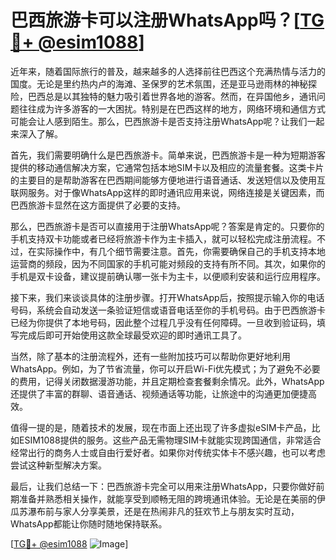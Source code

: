 # 巴西旅游卡可以注册WhatsApp吗？[[TG💪+ @esim1088](https://t.me/s/esim1088)]

近年来，随着国际旅行的普及，越来越多的人选择前往巴西这个充满热情与活力的国度。无论是里约热内卢的海滩、圣保罗的艺术氛围，还是亚马逊雨林的神秘探险，巴西总是以其独特的魅力吸引着世界各地的游客。然而，在异国他乡，通讯问题往往成为许多游客的一大困扰。特别是在巴西这样的地方，网络环境和通信方式可能会让人感到陌生。那么，巴西旅游卡是否支持注册WhatsApp呢？让我们一起来深入了解。

首先，我们需要明确什么是巴西旅游卡。简单来说，巴西旅游卡是一种为短期游客提供的移动通信解决方案，它通常包括本地SIM卡以及相应的流量套餐。这类卡片的主要目的是帮助游客在巴西期间能够方便地进行语音通话、发送短信以及使用互联网服务。对于像WhatsApp这样的即时通讯应用来说，网络连接是关键因素，而巴西旅游卡显然在这方面提供了必要的支持。

那么，巴西旅游卡是否可以直接用于注册WhatsApp呢？答案是肯定的。只要你的手机支持双卡功能或者已经将旅游卡作为主卡插入，就可以轻松完成注册流程。不过，在实际操作中，有几个细节需要注意。首先，你需要确保自己的手机支持本地运营商的频段，因为不同国家的手机可能对频段的支持有所不同。其次，如果你的手机是双卡设备，建议提前确认哪一张卡为主卡，以便顺利安装和运行应用程序。

接下来，我们来谈谈具体的注册步骤。打开WhatsApp后，按照提示输入你的电话号码，系统会自动发送一条验证短信或语音电话至你的手机号码。由于巴西旅游卡已经为你提供了本地号码，因此整个过程几乎没有任何障碍。一旦收到验证码，填写完成后即可开始使用这款全球最受欢迎的即时通讯工具了。

当然，除了基本的注册流程外，还有一些附加技巧可以帮助你更好地利用WhatsApp。例如，为了节省流量，你可以开启Wi-Fi优先模式；为了避免不必要的费用，记得关闭数据漫游功能，并且定期检查套餐剩余情况。此外，WhatsApp还提供了丰富的群聊、语音通话、视频通话等功能，让旅途中的沟通更加便捷高效。

值得一提的是，随着技术的发展，现在市面上还出现了许多虚拟eSIM卡产品，比如ESIM1088提供的服务。这些产品无需物理SIM卡就能实现跨国通信，非常适合经常出行的商务人士或自由行爱好者。如果你对传统实体卡不感兴趣，也可以考虑尝试这种新型解决方案。

最后，让我们总结一下：巴西旅游卡完全可以用来注册WhatsApp，只要你做好前期准备并熟悉相关操作，就能享受到顺畅无阻的跨境通讯体验。无论是在美丽的伊瓜苏瀑布前与家人分享美景，还是在热闹非凡的狂欢节上与朋友实时互动，WhatsApp都能让你随时随地保持联系。

[[TG💪+ @esim1088](https://t.me/s/esim1088) ![Image](https://i.postimg.cc/4NQfJmqS/Snipaste-2025-05-13-00-14-12.png)]